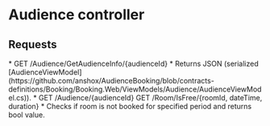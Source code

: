 # Audience controller

## Requests
<a name="get_audienceinfo">
* GET /Audience/GetAudienceInfo/{audienceId}
</a>
 * Returns JSON (serialized [AudienceViewModel](https://github.com/anshox/AudienceBooking/blob/contracts-definitions/Booking/Booking.Web/ViewModels/Audience/AudienceViewModel.cs)).

<a name="get_audience">
* GET /Audience/{audienceId}
</a>

<a name="is_free">
GET /Room/IsFree/{roomId, dateTime, duration}
</a>
 * Checks if room is not booked for specified period and returns bool value.
